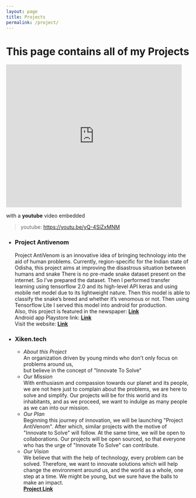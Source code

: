 ```yaml
---
layout: page
title: Projects
permalink: /project/
---
```

# This page contains all of my Projects
<iframe  title="YouTube video player" width="480" height="390" src=" https://youtu.be/yQ-4SiZxMNM" frameborder="0" allowfullscreen></iframe>

with a **youtube** video embedded
> youtube: https://youtu.be/yQ-4SiZxMNM
* ###  Project Antivenom
  Project AntiVenom is an innovative idea of bringing technology into the aid of human problems.
  Currently, region-specific for the Indian state of Odisha, this project aims at improving the disastrous situation between humans and snake
  There is no pre-made snake dataset present on the internet. So I’ve prepared the dataset. Then I performed transfer learning using tensorflow 2.0 and its high-level API keras  and using mobile net model due to its lightweight nature. Then this model is able to classify the snake’s breed and whether it’s venomous or not. Then using Tensorflow Lite I  served this model into android for production.\
  Also, this project is featured in the newspaper: [**Link**](http://odishapostepaper.com/edition/679/sundaypost/page/11)\
  Android app Playstore link: [**Link**](https://play.google.com/store/apps/details?id=com.xiken.projectantivenom)\
  Visit the website:  [**Link**](https://projectantivenom.netlify.app/)    
 * ### Xiken.tech
     * *About this Project* \
     An organization driven by young minds who don't only focus on problems around us,\
   but believe in the concept of "Innovate To Solve"
    * *Our Mission* \
    With enthusiasm and compassion towards our planet and its people, we are not here just to complain about the problems, we are here to solve and simplify.
    Our projects will be for this world and its inhabitants, and as we proceed, we want to indulge as many people as we can into our mission.
    * *Our Plan*\
    Beginning this journey of innovation, we will be launching "Project AntiVenom". After which, similar projects with the motive of "Innovate to Solve" will follow. At the same time, we will be open to collaborations. Our projects will be open sourced, so that everyone who has the urge of "Innovate To Solve" can contribute. 
    * *Our Vision*\
    We believe that with the help of technology, every problem can be solved. Therefore, we want to innovate solutions which will help change the environment around us, and the world as a whole, one step at a time. We might be young, but we sure have the balls to make an impact.\
    [**Project Link**](https://xiken.tech/)
    

